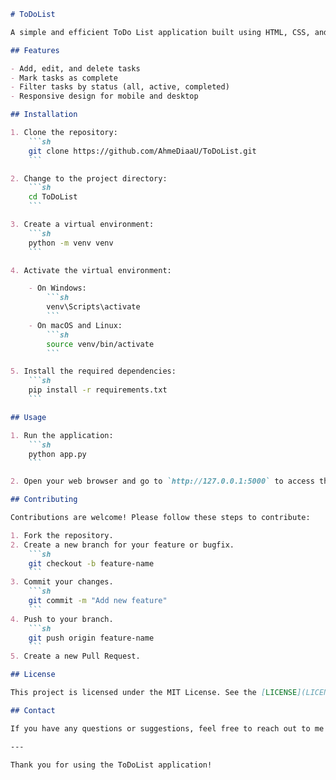 ```markdown
# ToDoList

A simple and efficient ToDo List application built using HTML, CSS, and Python. This application helps you manage your tasks effectively, ensuring you stay organized and productive.

## Features

- Add, edit, and delete tasks
- Mark tasks as complete
- Filter tasks by status (all, active, completed)
- Responsive design for mobile and desktop

## Installation

1. Clone the repository:
    ```sh
    git clone https://github.com/AhmeDiaaU/ToDoList.git
    ```

2. Change to the project directory:
    ```sh
    cd ToDoList
    ```

3. Create a virtual environment:
    ```sh
    python -m venv venv
    ```

4. Activate the virtual environment:

    - On Windows:
        ```sh
        venv\Scripts\activate
        ```
    - On macOS and Linux:
        ```sh
        source venv/bin/activate
        ```

5. Install the required dependencies:
    ```sh
    pip install -r requirements.txt
    ```

## Usage

1. Run the application:
    ```sh
    python app.py
    ```

2. Open your web browser and go to `http://127.0.0.1:5000` to access the ToDo List application.

## Contributing

Contributions are welcome! Please follow these steps to contribute:

1. Fork the repository.
2. Create a new branch for your feature or bugfix.
    ```sh
    git checkout -b feature-name
    ```
3. Commit your changes.
    ```sh
    git commit -m "Add new feature"
    ```
4. Push to your branch.
    ```sh
    git push origin feature-name
    ```
5. Create a new Pull Request.

## License

This project is licensed under the MIT License. See the [LICENSE](LICENSE) file for details.

## Contact

If you have any questions or suggestions, feel free to reach out to me at [ahmeddeya58@gmal.com].

---

Thank you for using the ToDoList application!
